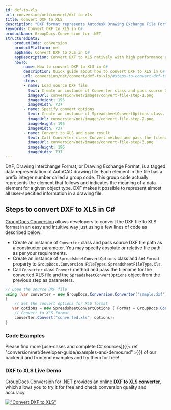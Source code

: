 ```yaml
---
id: dxf-to-xls
url: conversion/net/convert/dxf-to-xls
title: Convert DXF to XLS
description: "DXF format represents Autodesk Drawing Exchange File Format with .dxf extension. Learn how to convert DXF to XLS file programmatically in C# language using GroupDocs.Conversion for .NET library."
keywords: Convert DXF to XLS in C#
productName: GroupDocs.Conversion for .NET
structuredData:
    productCode: conversion
    productPlatform: net
    appName: Convert DXF to XLS in C#
    appDescription: Convert DXF to XLS natively with high performance using C# language and server side GroupDocs.Conversion for .NET APIs, without the use of any software like Microsoft or Open Office.
    howTo:
        name: How to convert DXF to XLS in C# 
        description: Quick guide about how to convert DXF to XLS in C# with high performance and accuracy.
        url: conversion/net/convert/dxf-to-xls/#steps-to-convert-dxf-to-xls-in-c
        steps:
        - name: Load source DXF file 
          text: Create an instance of Converter class and pass source DXF file path as a constructor parameter. You may specify absolute or relative file path as per your requirements. 
          imageUrl: conversion/net/images/convert-file-step-1.png
          imageHeight: 196
          imageWidth: 737
        - name: Specify convert options 
          text: Create an instance of SpreadsheetConvertOptions class.
          imageUrl: conversion/net/images/convert-file-step-2.png
          imageHeight: 196
          imageWidth: 737
        - name: Convert to XLS and save result 
          text: Call Converter class Convert method and pass the filename for the converted HTML file and the SpreadsheetConvertOptions object from the previous step as parameters.
          imageUrl: conversion/net/images/convert-file-step-3.png
          imageHeight: 196
          imageWidth: 737
---
```


DXF, Drawing Interchange Format, or Drawing Exchange Format, is a tagged data representation of AutoCAD drawing file. Each element in the file has a prefix integer number called a group code. This group code actually represents the element that follows and indicates the meaning of a data element for a given object type. DXF makes it possible to represent almost all user-specified information in a drawing file.

## Steps to convert DXF to XLS in C#

[GroupDocs.Conversion](https://products.groupdocs.com/conversion/net) allows developers to convert the DXF file to XLS format in an easy and intuitive way just using a few lines of code as described below:

* Create an instance of `Converter` class and pass source DXF file path as a constructor parameter. You may specify absolute or relative file path as per your requirements. 
* Create an instance of `SpreadsheetConvertOptions` class and set `Format` property to `GroupDocs.Conversion.FileTypes.SpreadsheetFileType.Xls`.
* Call `Converter` class `Convert` method and pass the filename for the converted XLS file and the `SpreadsheetConvertOptions` object from the previous step as parameters.

```csharp
// Load the source DXF file
using (var converter = new GroupDocs.Conversion.Converter("sample.dxf"))
{
    // Set the convert options for XLS format
   var options = new SpreadsheetConvertOptions { Format = GroupDocs.Conversion.FileTypes.SpreadsheetFileType.Xls };
    // Convert to XLS format
    converter.Convert("converted.xls", options);
}
```

### Code Examples

Please find more [use-cases and complete C# sources]({{< ref "conversion/net/developer-guide/examples-and-demos.md" >}}) of our backend and frontend examples and try them for free!

### DXF to XLS Live Demo

GroupDocs.Conversion for .NET provides an online [**DXF to XLS converter**](https://products.groupdocs.app/conversion/dxf-to-xls), which allows you to try it for free and check conversion quality and accuracy.

[!["Convert DXF to XLS"](conversion/net/images/convert-to-xls/convert-dxf-to-xls.png)](https://products.groupdocs.app/conversion/dxf-to-xls)
